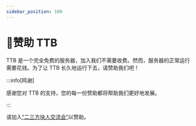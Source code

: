 ```yaml
---
sidebar_position: 100
---
```


# 🤝赞助 TTB

TTB 是一个完全免费的服务器，加入我们不需要收费。然而，服务器的正常运行需要花钱。为了让 TTB 长久地运行下去，请赞助我们吧！

:::info[鸣谢]

感谢您对 TTB 的支持，您的每一份赞助都将帮助我们更好地发展。

:::

请加入[“二三方块人交流会”](/docs/intro#二三方块人交流会)以赞助。


